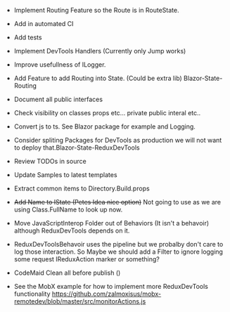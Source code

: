 * Implement Routing Feature so the Route is in RouteState.
* Add in automated CI
* Add tests

* Implement DevTools Handlers (Currently only Jump works)
* Improve usefullness of ILogger.
* Add Feature to add Routing into State. (Could be extra lib) Blazor-State-Routing

* Document all public interfaces
* Check visibility on classes props etc... private public interal etc..
* Convert js to ts.  See Blazor package for example and Logging.
* Consider spliting Packages for DevTools as production we will not want to deploy that.Blazor-State-ReduxDevTools

* Review TODOs in source
* Update Samples to latest templates
* Extract common items to Directory.Build.props
* <del>Add Name to IState (Petes Idea nice option)</del> Not going to use as we are using Class.FullName to look up now.
* Move JavaScriptInterop Folder out of Behaviors (It isn't a behavoir) although ReduxDevTools depends on it.
* ReduxDevToolsBehavoir uses the pipeline but we probalby don't care to log those interaction.
So Maybe we should add a Filter to ignore logging some request IReduxAction marker or something?
* CodeMaid Clean all before publish ()

* See the MobX example for how to implement more ReduxDevTools functionality
https://github.com/zalmoxisus/mobx-remotedev/blob/master/src/monitorActions.js